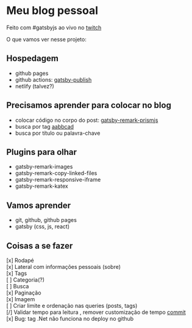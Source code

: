 # Meu blog pessoal

Feito com #gatsbyjs ao vivo no [twitch](twitch.tv/afucher)

O que vamos ver nesse projeto:

## Hospedagem
 - github pages
 - github actions: [gatsby-publish](https://github.com/marketplace/actions/gatsby-publish)
 - netlify (talvez?)

## Precisamos aprender para colocar no blog
 - colocar código no corpo do post: [gatsby-remark-prismjs](https://www.gatsbyjs.org/packages/gatsby-remark-prismjs/)
 - busca por tag [aabbcad](https://github.com/afucher/afucher.github.io/commit/aabbcad1310cf6dc3c0cfcf1e0a479670d825075)
 - busca por título ou palavra-chave

## Plugins para olhar
 - gatsby-remark-images
 - gatsby-remark-copy-linked-files
 - gatsby-remark-responsive-iframe
 - gatsby-remark-katex

## Vamos aprender
 - git, github, github pages
 - gatsby (css, js, react)

## Coisas a se fazer
 [x] Rodapé  
 [x] Lateral com informações pessoais (sobre)  
 [x] Tags  
 [ ] Categoria(?)  
 [ ] Busca  
 [x] Paginação  
 [x] Imagem  
 [ ] Criar limite e ordenação nas queries (posts, tags)  
 [/] Validar tempo para leitura , remover customização de tempo [commit](https://github.com/gatsbyjs/gatsby/commit/87f82bcfc9c6c502cae167697361becdebe46889#diff-42cca6c3fb82707152cb1e3a2af7e149)  
 [x] Bug: tag .Net não funciona no deploy no github